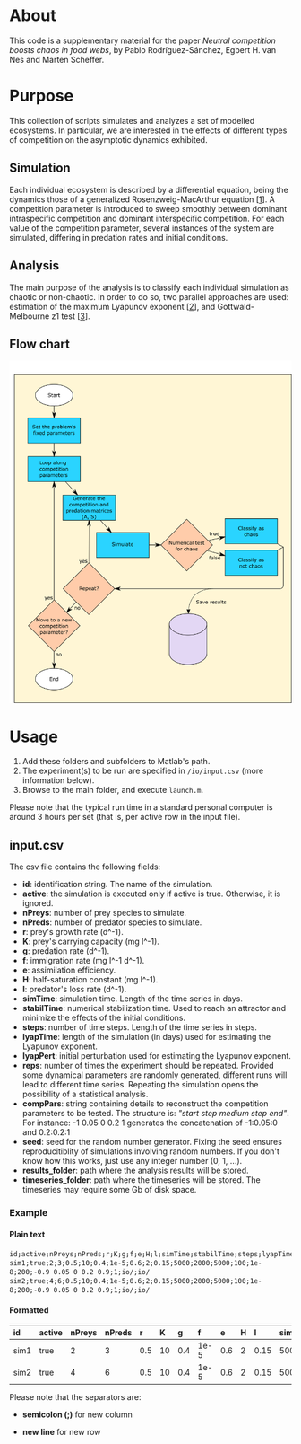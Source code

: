 # About
This code is a supplementary material for the paper _Neutral competition boosts chaos in food webs_, by Pablo Rodríguez-Sánchez, Egbert H. van Nes and Marten Scheffer.

# Purpose
This collection of scripts simulates and analyzes a set of modelled ecosystems. In particular, we are interested in the effects of different types of competition on the asymptotic dynamics exhibited.

## Simulation
Each individual ecosystem is described by a differential equation, being the dynamics those of a generalized Rosenzweig-MacArthur equation [[1][RosMac]]. A competition parameter is introduced to sweep smoothly between dominant intraspecific competition and dominant interspecific competition. For each value of the competition parameter, several instances of the system are simulated, differing in predation rates and initial conditions.

## Analysis
The main purpose of the analysis is to classify each individual simulation as chaotic or non-chaotic. In order to do so, two parallel approaches are used: estimation of the maximum Lyapunov exponent [[2][Lyapunov]], and Gottwald-Melbourne z1 test [[3][z1]].

## Flow chart
![FlowChart](./figs/flow_chart.png "Flow chart")

# Usage
1. Add these folders and subfolders to Matlab's path.
2. The experiment(s) to be run are specified in  `/io/input.csv` (more information below).
3. Browse to the main folder, and execute `launch.m`.

Please note that the typical run time in a standard personal computer is around 3 hours per set (that is, per active row in the input file).

## input.csv
The csv file contains the following fields:

* **id**: identification string. The name of the simulation.
* **active**: the simulation is executed only if active is true. Otherwise, it is ignored.
* **nPreys**: number of prey species to simulate.
* **nPreds**: number of predator species to simulate.
* **r**: prey's growth rate (d^-1).
* **K**: prey's carrying capacity (mg l^-1).
* **g**: predation rate (d^-1).
* **f**: immigration rate (mg l^-1 d^-1).
* **e**: assimilation efficiency.
* **H**: half-saturation constant (mg l^-1).
* **l**: predator's loss rate (d^-1).
* **simTime**: simulation time. Length of the time series in days.
* **stabilTime**: numerical stabilization time. Used to reach an attractor and minimize the effects of the initial conditions.
* **steps**: number of time steps. Length of the time series in steps.
* **lyapTime**: length of the simulation (in days) used for estimating the Lyapunov exponent.
* **lyapPert**: initial perturbation used for estimating the Lyapunov exponent.
* **reps**: number of times the experiment should be repeated. Provided some dynamical parameters are randomly generated, different runs will lead to different time series. Repeating the simulation opens the possibility of a statistical analysis.
* **compPars**: string containing details to reconstruct the competition parameters to be tested. The structure is: _"start step medium step end"_. For instance: -1 0.05 0 0.2 1 generates the concatenation of -1:0.05:0 and 0.2:0.2:1
* **seed**: seed for the random number generator. Fixing the seed ensures reproducitiblity of simulations involving random numbers. If you don't know how this works, just use any integer number (0, 1, ...).
* **results_folder**: path where the analysis results will be stored.
* **timeseries_folder**: path where the timeseries will be stored. The timeseries may require some Gb of disk space.

### Example

#### Plain text
```
id;active;nPreys;nPreds;r;K;g;f;e;H;l;simTime;stabilTime;steps;lyapTime;lyapPert;reps;compPars;seed;results_folder;timeseries_folder
sim1;true;2;3;0.5;10;0.4;1e-5;0.6;2;0.15;5000;2000;5000;100;1e-8;200;-0.9 0.05 0 0.2 0.9;1;io/;io/
sim2;true;4;6;0.5;10;0.4;1e-5;0.6;2;0.15;5000;2000;5000;100;1e-8;200;-0.9 0.05 0 0.2 0.9;1;io/;io/
```

#### Formatted

| id   | active | nPreys | nPreds | r   | K  | g   | f    | e   | H | l    | simTime | stabilTime | steps | lyapTime | lyapPert | reps | compPars            | seed | results_folder | timeseries_folder |
|:-----|:-------|:-------|:-------|:----|:---|:----|:-----|:----|:--|:-----|:--------|:-----------|:------|:---------|:---------|:-----|:--------------------|:-----|:---------------|:------------------|
| sim1 | true   | 2      | 3      | 0.5 | 10 | 0.4 | 1e-5 | 0.6 | 2 | 0.15 | 5000    | 2000       | 5000  | 100      | 1e-8     | 200  | -0.9 0.05 0 0.2 0.9 | 1    | io/            | io/               |
| sim2 | true   | 4      | 6      | 0.5 | 10 | 0.4 | 1e-5 | 0.6 | 2 | 0.15 | 5000    | 2000       | 5000  | 100      | 1e-8     | 200  | -0.9 0.05 0 0.2 0.9 | 1    | io/            | io/               |


Please note that the separators are:

* **semicolon (;)** for new column
* **new line** for new row


  [Published]: http://url.com
  [Preprint]: http://arxiv.com
  [RosMac]: https://www.journals.uchicago.edu/doi/10.1086/282272
  [Lyapunov]: http://www.mathematica-journal.com/issue/v6i3/article/sandri/contents/63sandri.pdf
  [z1]: https://arxiv.org/pdf/0906.1418.pdf
